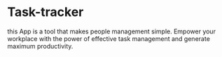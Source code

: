 # Task-tracker
this App is a tool that makes people management simple. Empower your workplace with the power of effective task management and generate maximum productivity.
